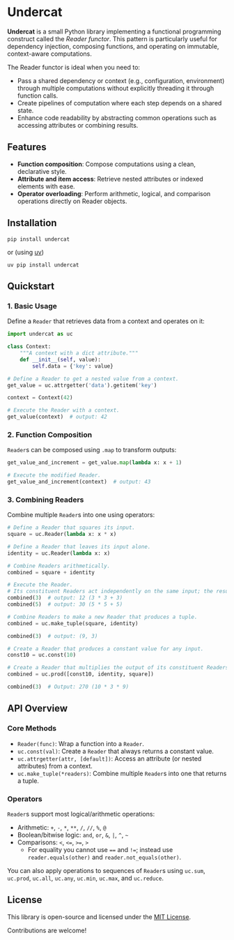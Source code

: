 # Undercat

**Undercat** is a small Python library implementing a functional programming construct called the *Reader functor*. This pattern is particularly useful for dependency injection, composing functions, and operating on immutable, context-aware computations.

The Reader functor is ideal when you need to:

- Pass a shared dependency or context (e.g., configuration, environment) through multiple computations without explicitly threading it through function calls.
- Create pipelines of computation where each step depends on a shared state.
- Enhance code readability by abstracting common operations such as accessing attributes or combining results.

## Features

- **Function composition**: Compose computations using a clean, declarative style.
- **Attribute and item access**: Retrieve nested attributes or indexed elements with ease.
- **Operator overloading**: Perform arithmetic, logical, and comparison operations directly on Reader objects.

## Installation

`pip install undercat`

or (using [uv](https://docs.astral.sh/uv/))

`uv pip install undercat`

## Quickstart

### 1. Basic Usage

Define a `Reader` that retrieves data from a context and operates on it:

```python
import undercat as uc

class Context:
    """A context with a dict attribute."""
    def __init__(self, value):
        self.data = {'key': value}

# Define a Reader to get a nested value from a context.
get_value = uc.attrgetter('data').getitem('key')

context = Context(42)

# Execute the Reader with a context.
get_value(context)  # output: 42
```

### 2. Function Composition

`Reader`s can be composed using `.map` to transform outputs:

```python
get_value_and_increment = get_value.map(lambda x: x + 1)

# Execute the modified Reader.
get_value_and_increment(context)  # output: 43
```

### 3. Combining Readers

Combine multiple `Reader`s into one using operators:

```python
# Define a Reader that squares its input.
square = uc.Reader(lambda x: x * x)

# Define a Reader that leaves its input alone.
identity = uc.Reader(lambda x: x)

# Combine Readers arithmetically.
combined = square + identity

# Execute the Reader.
# Its constituent Readers act independently on the same input; the results are then added.
combined(3)  # output: 12 (3 * 3 + 3)
combined(5)  # output: 30 (5 * 5 + 5)

# Combine Readers to make a new Reader that produces a tuple.
combined = uc.make_tuple(square, identity)

combined(3)  # output: (9, 3)

# Create a Reader that produces a constant value for any input.
const10 = uc.const(10)

# Create a Reader that multiplies the output of its constituent Readers.
combined = uc.prod([const10, identity, square])

combined(3)  # Output: 270 (10 * 3 * 9)
```

## API Overview

### Core Methods

- `Reader(func)`: Wrap a function into a `Reader`.
- `uc.const(val)`: Create a `Reader` that always returns a constant value.
- `uc.attrgetter(attr, [default])`: Access an attribute (or nested attributes) from a context.
- `uc.make_tuple(*readers)`: Combine multiple `Reader`s into one that returns a tuple.

### Operators

`Reader`s support most logical/arithmetic operations:

- Arithmetic: `+`, `-`, `*`, `**`, `/`, `//`, `%`, `@`
- Boolean/bitwise logic: `and`, `or`, `&`, `|`, `^`, `~`
- Comparisons: `<`, `<=`, `>=`, `>`
    - For equality you cannot use `==` and `!=`; instead use `reader.equals(other)` and `reader.not_equals(other)`.

You can also apply operations to sequences of `Reader`s using `uc.sum`, `uc.prod`, `uc.all`, `uc.any`, `uc.min`, `uc.max`, and `uc.reduce`.

## License

This library is open-source and licensed under the [MIT License](LICENSE).

Contributions are welcome!
